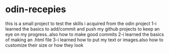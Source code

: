 # odin-recepies
this is a small project to test the skills i acquired from the odin project
1-i learned the basics to add/commit and push my github projects to keep an eye on my progress..also how to make  good commits
2-i learned the basics of making an .html file
3-i learned how to put my text or images.also how to customize their size or how they look